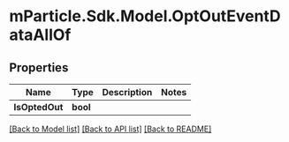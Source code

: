# mParticle.Sdk.Model.OptOutEventDataAllOf
## Properties

Name | Type | Description | Notes
------------ | ------------- | ------------- | -------------
**IsOptedOut** | **bool** |  | 

[[Back to Model list]](../README.md#documentation-for-models) [[Back to API list]](../README.md#documentation-for-api-endpoints) [[Back to README]](../README.md)

